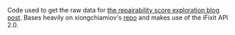 Code used to get the raw data for [the repairability score exploration blog post](https://manuelhaeussermann.de/Repairability-Scores-Analysis/). Bases heavily on xiongchiamiov's [repo](https://github.com/xiongchiamiov/ifixit-repairability-scores) and makes use of the iFixit API 2.0.
